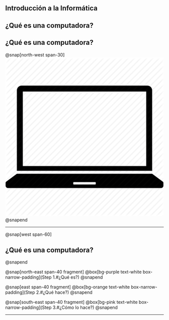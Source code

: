 ## Introducción a la Informática
¿Qué es una computadora?
---
## ¿Qué es una computadora?
@snap[north-west span-30] ![IMG1](assets/img/computer_1.png) @snapend

---
@snap[west span-60]
## ¿Qué es una computadora?
@snapend

@snap[north-east span-40 fragment] 
@box[bg-purple text-white box-narrow-padding](Step 1.#¿Qué es?) 
@snapend

@snap[east span-40 fragment] 
@box[bg-orange text-white box-narrow-padding](Step 2.#¿Qué hace?) 
@snapend

@snap[south-east span-40 fragment] 
@box[bg-pink text-white box-narrow-padding](Step 3.#¿Cómo lo hace?) 
@snapend

---
